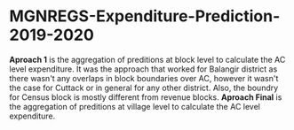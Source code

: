 # MGNREGS-Expenditure-Prediction-2019-2020
**Aproach 1** is the aggregation of preditions at block level to calculate the AC level expenditure. It was the approach that worked for Balangir district as there wasn't any overlaps in block boundaries over AC, however it wasn't the case for Cuttack or in general for any other district. Also, the boundry for Census block is mostly different from revenue blocks.
**Aproach Final** is the aggregation of preditions at village level to calculate the AC level expenditure. 

